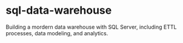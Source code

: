 # sql-data-warehouse
Building a mordern data warehouse with SQL Server, including ETTL processes, data modeling, and analytics.
